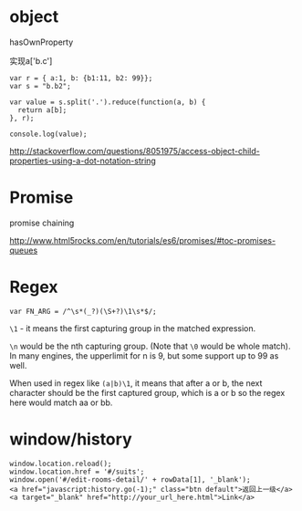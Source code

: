 # object

hasOwnProperty

实现a['b.c']

```
var r = { a:1, b: {b1:11, b2: 99}};
var s = "b.b2";

var value = s.split('.').reduce(function(a, b) {
  return a[b];
}, r);

console.log(value);
```

http://stackoverflow.com/questions/8051975/access-object-child-properties-using-a-dot-notation-string

# Promise

promise chaining

http://www.html5rocks.com/en/tutorials/es6/promises/#toc-promises-queues

# Regex

```
var FN_ARG = /^\s*(_?)(\S+?)\1\s*$/;
```

``\1`` - it means the first capturing group in the matched expression.

``\n`` would be the nth capturing group. (Note that ``\0`` would be whole match). In many engines, the upperlimit for n is 9, but some support up to 99 as well.

When used in regex like ``(a|b)\1``, it means that after a or b, the next character should be the first captured group, which is a or b so the regex here would match aa or bb.

# window/history

```
window.location.reload();
window.location.href = '#/suits';
window.open('#/edit-rooms-detail/' + rowData[1], '_blank');
<a href="javascript:history.go(-1);" class="btn default">返回上一级</a>
<a target="_blank" href="http://your_url_here.html">Link</a>
```

